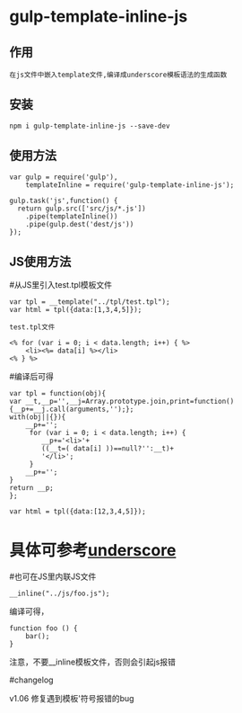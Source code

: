 # gulp-template-inline-js
## 作用 
	在js文件中嵌入template文件,编译成underscore模板语法的生成函数
## 安装
    npm i gulp-template-inline-js --save-dev
## 使用方法
    var gulp = require('gulp'),
        templateInline = require('gulp-template-inline-js');

    gulp.task('js',function() {
      return gulp.src(['src/js/*.js'])
        .pipe(templateInline())
        .pipe(gulp.dest('dest/js'))  
    });

## JS使用方法

#从JS里引入test.tpl模板文件

	var tpl = __template("../tpl/test.tpl");
	var html = tpl({data:[1,3,4,5]});

	test.tpl文件
 
	<% for (var i = 0; i < data.length; i++) { %>
		<li><%= data[i] %></li>
	<% } %>

#编译后可得

	var tpl = function(obj){
	var __t,__p='',__j=Array.prototype.join,print=function(){__p+=__j.call(arguments,'');};
	with(obj||{}){
		__p+='';
		 for (var i = 0; i < data.length; i++) { 
			__p+='<li>'+
			((__t=( data[i] ))==null?'':__t)+
			'</li>';
		 } 
		__p+='';
	}
	return __p;
	};

	var html = tpl({data:[12,3,4,5]});
# 具体可参考[underscore](http://http://www.css88.com/doc/underscore/#template "underscore") 

#也可在JS里内联JS文件

	__inline("../js/foo.js");

编译可得，

	function foo () { 
		bar();
	}

注意，不要__inline模板文件，否则会引起js报错

#changelog

v1.06 修复遇到模板'符号报错的bug